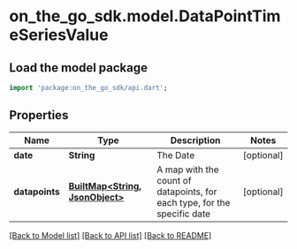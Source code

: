 # on_the_go_sdk.model.DataPointTimeSeriesValue

## Load the model package
```dart
import 'package:on_the_go_sdk/api.dart';
```

## Properties
Name | Type | Description | Notes
------------ | ------------- | ------------- | -------------
**date** | **String** | The Date | [optional] 
**datapoints** | [**BuiltMap&lt;String, JsonObject&gt;**](JsonObject.md) | A map with the count of datapoints, for each type, for the specific date | [optional] 

[[Back to Model list]](../README.md#documentation-for-models) [[Back to API list]](../README.md#documentation-for-api-endpoints) [[Back to README]](../README.md)


